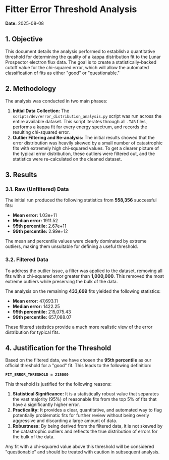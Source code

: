 
# Fitter Error Threshold Analysis

**Date:** 2025-08-08

## 1. Objective

This document details the analysis performed to establish a quantitative threshold for determining the quality of a kappa distribution fit to the Lunar Prospector electron flux data. The goal is to create a statistically-backed cutoff value for the chi-squared error, which will allow the automated classification of fits as either "good" or "questionable."

## 2. Methodology

The analysis was conducted in two main phases:

1.  **Initial Data Collection:** The `scripts/dev/error_distribution_analysis.py` script was run across the entire available dataset. This script iterates through all `.TAB` files, performs a kappa fit for every energy spectrum, and records the resulting chi-squared error.
2.  **Outlier Filtering and Re-analysis:** The initial results showed that the error distribution was heavily skewed by a small number of catastrophic fits with extremely high chi-squared values. To get a clearer picture of the typical error distribution, these outliers were filtered out, and the statistics were re-calculated on the cleaned dataset.

## 3. Results

### 3.1. Raw (Unfiltered) Data

The initial run produced the following statistics from **558,356** successful fits:

*   **Mean error:** 1.03e+11
*   **Median error:** 1911.52
*   **95th percentile:** 2.67e+11
*   **99th percentile:** 2.99e+12

The mean and percentile values were clearly dominated by extreme outliers, making them unsuitable for defining a useful threshold.

### 3.2. Filtered Data

To address the outlier issue, a filter was applied to the dataset, removing all fits with a chi-squared error greater than **1,000,000**. This removed the most extreme outliers while preserving the bulk of the data.

The analysis on the remaining **433,699** fits yielded the following statistics:

*   **Mean error:** 47,693.11
*   **Median error:** 1422.25
*   **95th percentile:** 215,075.43
*   **99th percentile:** 657,088.07

These filtered statistics provide a much more realistic view of the error distribution for typical fits.

## 4. Justification for the Threshold

Based on the filtered data, we have chosen the **95th percentile** as our official threshold for a "good" fit. This leads to the following definition:

**`FIT_ERROR_THRESHOLD = 215000`**

This threshold is justified for the following reasons:

1.  **Statistical Significance:** It is a statistically robust value that separates the vast majority (95%) of reasonable fits from the top 5% of fits that have a significantly higher error.
2.  **Practicality:** It provides a clear, quantitative, and automated way to flag potentially problematic fits for further review without being overly aggressive and discarding a large amount of data.
3.  **Robustness:** By being derived from the filtered data, it is not skewed by the catastrophic outliers and reflects the true distribution of errors for the bulk of the data.

Any fit with a chi-squared value above this threshold will be considered "questionable" and should be treated with caution in subsequent analysis.
